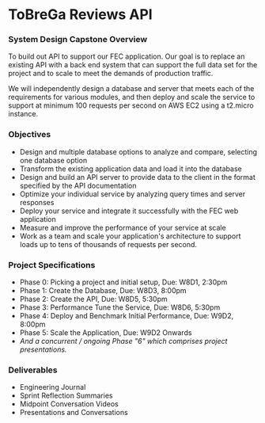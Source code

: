 # ToBreGa Reviews API

### System Design Capstone Overview
To build out API to support our FEC application. Our goal is to replace an existing API with a back end system that can support the full data set for the project and to scale to meet the demands of production traffic.

We will independently design a database and server that meets each of the requirements for various modules, and then deploy and scale the service to support at minimum 100 requests per second on AWS EC2 using a t2.micro instance.

### Objectives
 * Design and multiple database options to analyze and compare, selecting one database option
 * Transform the existing application data and load it into the database
 * Design and build an API server to provide data to the client in the format specified by the API documentation
 * Optimize your individual service by analyzing query times and server responses
 * Deploy your service and integrate it successfully with the FEC web application
 * Measure and improve the performance of your service at scale
 * Work as a team and scale your application's architecture to support loads up to tens of thousands of requests per second.

### Project Specifications
 * Phase 0: Picking a project and initial setup, Due: W8D1, 2:30pm
 * Phase 1: Create the Database, Due: W8D3, 8:00pm
 * Phase 2: Create the API, Due: W8D5, 5:30pm
 * Phase 3: Performance Tune the Service, Due: W8D6, 5:30pm
 * Phase 4: Deploy and Benchmark Initial Performance, Due: W9D2, 8:00pm
 * Phase 5: Scale the Application, Due: W9D2 Onwards
 * *And a concurrent / ongoing Phase "6" which comprises project presentations.*

### Deliverables
 * Engineering Journal
 * Sprint Reflection Summaries
 * Midpoint Conversation Videos
 * Presentations and Conversations
